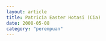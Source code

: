 ```yaml
---
layout: article
title: Patricia Easter Hotasi (Cia)
date: 2008-05-08 
category: "perempuan"
---
```

